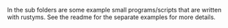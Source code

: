 In the sub folders are some example small programs/scripts that are written with rustyms. See the readme for the separate examples for more details.